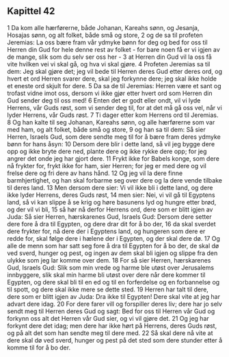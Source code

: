 ## Kapittel 42

1 Da kom alle hærførerne, både Johanan, Kareahs sønn, og Jesanja, Hosajas sønn, og alt folket, både små og store,
2 og de sa til profeten Jeremias: La oss bære fram vår ydmyke bønn for deg og bed for oss til Herren din Gud for hele denne rest av folket - for bare noen få er vi igjen av de mange, slik som du selv ser oss her -
3 at Herren din Gud vil la oss få vite hvilken vei vi skal gå, og hva vi skal gjøre.
4 Profeten Jeremias sa til dem: Jeg skal gjøre det; jeg vil bede til Herren deres Gud etter deres ord, og hvert et ord Herren svarer dere, skal jeg forkynne dere; jeg skal ikke holde et eneste ord skjult for dere.
5 Da sa de til Jeremias: Herren være et sant og trofast vidne imot oss, dersom vi ikke gjør etter hvert ord som Herren din Gud sender deg til oss med!
6 Enten det er godt eller ondt, vil vi lyde Herrens, vår Guds røst, som vi sender deg til, for at det må gå oss vel, når vi lyder Herrens, vår Guds røst.
7 Ti dager etter kom Herrens ord til Jeremias.
8 Og han kalte til seg Johanan, Kareahs sønn, og alle hærførerne som var med ham, og alt folket, både små og store,
9 og han sa til dem: Så sier Herren, Israels Gud, som dere sendte meg til for å bære fram deres ydmyke bønn for hans åsyn:
10 Dersom dere blir i dette land, så vil jeg bygge dere opp og ikke bryte dere ned, plante dere og ikke rykke dere opp; for jeg angrer det onde jeg har gjort dere.
11 Frykt ikke for Babels konge, som dere nå frykter for, frykt ikke for ham, sier Herren; for jeg er med dere og vil frelse dere og fri dere av hans hånd.
12 Og jeg vil la dere finne barmhjertighet, og han skal forbarme seg over dere og la dere vende tilbake til deres land.
13 Men dersom dere sier: Vi vil ikke bli i dette land, og dere ikke lyder Herrens, deres Guds røst,
14 men sier: Nei, vi vil gå til Egyptens land, så vi kan slippe å se krig og høre basunens lyd og hungre etter brød, og der vil vi bli,
15 så hør nå derfor Herrens ord, dere som er blitt igjen av Juda: Så sier Herren, hærskarenes Gud, Israels Gud: Dersom dere setter dere fore å dra til Egypten, og dere drar dit for å bo der,
16 da skal sverdet dere frykter for, nå dere der i Egyptens land, og hungeren som dere er redde for, skal følge dere i hælene der i Egypten, og der skal dere dø.
17 Og alle de menn som har satt seg fore å dra til Egypten for å bo der, de skal dø ved sverd, hunger og pest, og ingen av dem skal bli igjen og slippe fra den ulykke som jeg lar komme over dem.
18 For så sier Herren, hærskarenes Gud, Israels Gud: Slik som min vrede og harme ble utøst over Jerusalems innbyggere, slik skal min harme bli utøst over dere når dere kommer til Egypten, og dere skal bli til en ed og til en forferdelse og en forbannelse og til spott, og dere skal ikke mere se dette sted.
19 Herren har talt til dere, dere som er blitt igjen av Juda: Dra ikke til Egypten! Dere skal vite at jeg har advart dere idag.
20 For dere farer vill og forspiller deres liv; dere har jo selv sendt meg til Herren deres Gud og sagt: Bed for oss til Herren vår Gud og forkynn oss alt det Herren vår Gud sier, og vi vil gjøre det.
21 Og jeg har forkynt dere det idag; men dere har ikke hørt på Herrens, deres Guds røst, og på alt det som han sendte meg til dere med.
22 Så skal dere nå vite at dere skal dø ved sverd, hunger og pest på det sted som dere stunder etter å komme til for å bo der.
